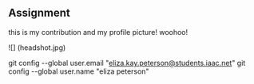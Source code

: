 ## Assignment

this is my contribution and my profile picture! woohoo!

![] (headshot.jpg)

git config --global user.email "eliza.kay.peterson@students.iaac.net"
git config --global user.name "eliza peterson"
